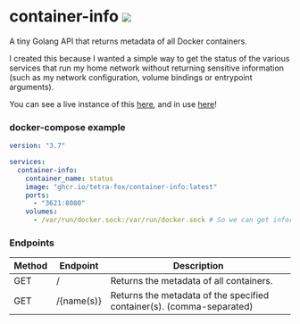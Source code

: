 # container-info ![](https://img.shields.io/github/workflow/status/tetra-fox/container-info/Build%20image%20&%20push%20to%20GitHub%20Container%20Registry?style=flat-square)

A tiny Golang API that returns metadata of all Docker containers.

I created this because I wanted a simple way to get the status of the various services that run my home network without returning sensitive information (such as my network configuration, volume bindings or entrypoint arguments).

You can see a live instance of this [here](https://home.tetra.cool/api), and in use [here](https://home.tetra.cool)!

### docker-compose example

```yaml
version: "3.7"

services:
  container-info:
    container_name: status
    image: "ghcr.io/tetra-fox/container-info:latest"
    ports:
      - "3621:8080"
    volumes:
      - /var/run/docker.sock:/var/run/docker.sock # So we can get information from Docker!
```

### Endpoints

| Method | Endpoint       | Description                                                           |
| ------ | -------------- | --------------------------------------------------------------------- |
| GET    | /              | Returns the metadata of all containers.                               |
| GET    | /{name(s)} | Returns the metadata of the specified container(s). (comma-separated) |
